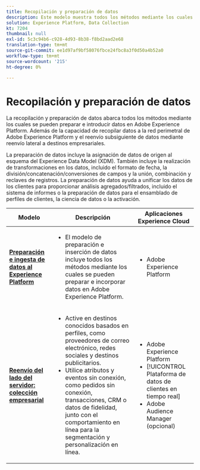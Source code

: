 ```yaml
---
title: Recopilación y preparación de datos
description: Este modelo muestra todos los métodos mediante los cuales se pueden introducir y preparar datos en Adobe Experience Platform.
solution: Experience Platform, Data Collection
kt: 7204
thumbnail: null
exl-id: 5c3c94b6-c928-4d93-8b38-f8bd2aad2e68
translation-type: tm+mt
source-git-commit: ee1d97af9bf58076fbce24fbc8a3f0d50a4b52a0
workflow-type: tm+mt
source-wordcount: '215'
ht-degree: 0%

---
```


# Recopilación y preparación de datos

La recopilación y preparación de datos abarca todos los métodos mediante los cuales se pueden preparar e introducir datos en Adobe Experience Platform. Además de la capacidad de recopilar datos a la red perimetral de Adobe Experience Platform y el reenvío subsiguiente de datos mediante reenvío lateral a destinos empresariales.

La preparación de datos incluye la asignación de datos de origen al esquema del Experience Data Model (XDM). También incluye la realización de transformaciones en los datos, incluido el formato de fecha, la división/concatenación/conversiones de campos y la unión, combinación y reclaves de registros. La preparación de datos ayuda a unificar los datos de los clientes para proporcionar análisis agregados/filtrados, incluido el sistema de informes o la preparación de datos para el ensamblado de perfiles de clientes, la ciencia de datos o la activación.

| Modelo | Descripción | Aplicaciones Experience Cloud |
|---|---|---|
| **[Preparación e ingesta de datos al Experience Platform](ingestion.md)** | <ul><li>El modelo de preparación e inserción de datos incluye todos los métodos mediante los cuales se pueden preparar e incorporar datos en Adobe Experience Platform.</ul></li> | <ul><li> Adobe Experience Platform </ul></li> |
| **[Reenvío del lado del servidor: colección empresarial](server-side-collection.md)** | <ul><li>Active en destinos conocidos basados en perfiles, como proveedores de correo electrónico, redes sociales y destinos publicitarios. </li><li>Utilice atributos y eventos sin conexión, como pedidos sin conexión, transacciones, CRM o datos de fidelidad, junto con el comportamiento en línea para la segmentación y personalización en línea.</li></ul> | <ul><li>Adobe Experience Platform</li><li> [!UICONTROL Plataforma de datos de clientes en tiempo real]</li><li>Adobe Audience Manager (opcional)</li></ul> |
